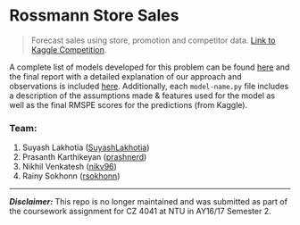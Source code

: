 # Rossmann Store Sales

> Forecast sales using store, promotion and competitor data. [Link to Kaggle Competition](https://www.kaggle.com/c/rossmann-store-sales).

A complete list of models developed for this problem can be found [here](List%20of%20Models.md) and the final report with a detailed explanation of our approach and observations is included [here](Report.pdf). Additionally, each `model-name.py` file includes a description of the assumptions made &amp; features used for the model as well as the final RMSPE scores for the predictions (from Kaggle).

### Team:

1. Suyash Lakhotia ([SuyashLakhotia](https://github.com/SuyashLakhotia))
2. Prasanth Karthikeyan ([prashnerd](https://github.com/prashnerd))
3. Nikhil Venkatesh ([nikv96](https://github.com/nikv96))
4. Rainy Sokhonn ([rsokhonn](https://github.com/rsokhonn))

****

***Disclaimer:*** This repo is no longer maintained and was submitted as part of the coursework assignment for CZ 4041 at NTU in AY16/17 Semester 2.
